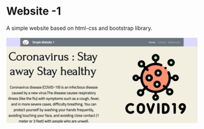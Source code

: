 #  Website -1 <br>
A simple website based on html-css and bootstrap library.<br>
<br>
![img](https://github.com/Surajv311/Simple-Website-1/blob/master/img.jpg)
